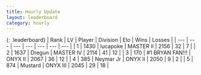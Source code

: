 ```yaml
---
title: Hourly Update
layout: leaderboard
category: hourly
---
```


{: .leaderboard}
| Rank | LV | Player | Division | Elo | Wins | Losses |
| --- | --- | --- | --- | --- | --- | --- |
| <span data-change="0">1</span> | 1430 | <span title="ID: 41925">lucapoke</span> | MASTER II | <span data-change="0">2156</span> | <span data-change="0">32</span> | <span data-change="0">7</span> |
| <span data-change="0">2</span> | 1637 | <span title="ID: 337810">Dregun</span> | MASTER IV | <span data-change="0">2114</span> | <span data-change="0">41</span> | <span data-change="0">12</span> |
| <span data-change="2">3</span> | 170 | <span title="ID: 756342">#1 BRYAN FAN!!!</span> | ONYX II | <span data-change="30">2067</span> | <span data-change="4">36</span> | <span data-change="1">12</span> |
| <span data-change="-1">4</span> | 385 | <span title="ID: 400903">Neymar Jr</span> | ONYX II | <span data-change="11">2050</span> | <span data-change="1">9</span> | <span data-change="1">2</span> |
| <span data-change="2">5</span> | 874 | <span title="ID: 611082">Mustard</span> | ONYX III | <span data-change="12">2045</span> | <span data-change="1">29</span> | <span data-change="0">18</span> |